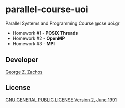 # parallel-course-uoi
Parallel Systems and Programming Course @cse.uoi.gr

 - Homework #1 - __POSIX Threads__
 - Homework #2 - __OpenMP__
 - Homework #3 - __MPI__
 
 ## Developer
 [George Z. Zachos](http://cse.uoi.gr/~gzachos)
 
## License
[GNU GENERAL PUBLIC LICENSE Version 2, June 1991](LICENSE)
